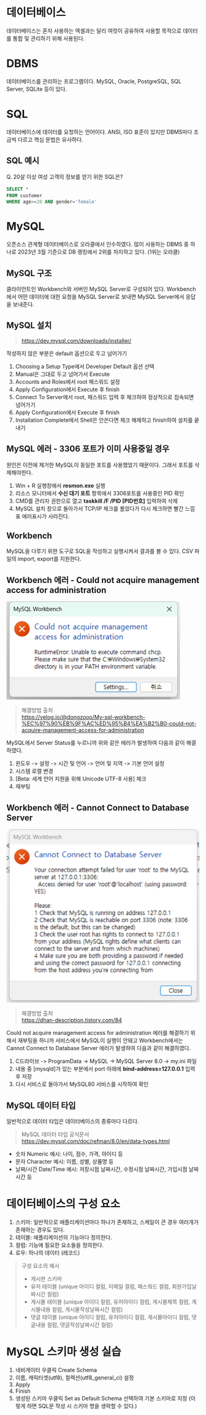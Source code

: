 # 데이터베이스
데이터베이스는 혼자 사용하는 엑셀과는 달리 여럿이 공유하여 사용할 목적으로 데이터를 통합 및 관리하기 위해 사용된다.

# DBMS
데이터베이스를 관리하는 프로그램이다. MySQL, Oracle, PostgreSQL, SQL Server, SQLite 등이 있다.

# SQL
데이터베이스에 데이터를 요청하는 언어이다. ANSI, ISO 표준이 있지만 DBMS마다 조금씩 다르고 핵심 문법은 유사하다.

## SQL 예시
Q. 20살 이상 여성 고객의 정보를 얻기 위한 SQL은?

```SQL
SELECT *
FROM customer
WHERE age>=20 AND gender='female'
```

# MySQL
오픈소스 관계형 데이터베이스로 오라클에서 인수하였다. 많이 사용하는 DBMS 중 하나로 2023년 3월 기준으로 DB 랭킹에서 2위를 차지하고 있다. (1위는 오라클)

## MySQL 구조
클라이언트인 Workbench와 서버인 MySQL Server로 구성되어 있다. Workbench에서 어떤 데이터에 대한 요청을 MySQL Server로 보내면 MySQL Server에서 응답을 보내준다.

## MySQL 설치
> https://dev.mysql.com/downloads/installer/

작성하지 않은 부분은 default 옵션으로 두고 넘어가기
1. Choosing a Setup Type에서 Developer Default 옵션 선택
2. Manual은 그대로 두고 넘어가서 Execute
3. Accounts and Roles에서 root 패스워드 설정
4. Apply Configuration에서 Execute 후 finish
5. Connect To Server에서 root, 패스워드 입력 후 체크하여 정상적으로 접속되면 넘어가기
6. Apply Configuration에서 Execute 후 finish
7. Installation Complete에서 Shell은 안쓴다면 체크 해제하고 finish하여 설치를 끝내기

## MySQL 에러 - 3306 포트가 이미 사용중일 경우
원인은 이전에 제거한 MySQL이 동일한 포트를 사용했었기 때문이다. 그래서 포트를 삭제해야한다.

1. Win + R 실행창에서 **resmon.exe** 실행
2. 리소스 모니터에서 **수신 대기 포트** 항목에서 3306포트를 사용중인 PID 확인
3. CMD를 관리자 권한으로 열고 **taskkill /F /PID [PID번호]** 입력하여 삭제
4. MySQL 설치 창으로 돌아가서 TCP/IP 체크를 풀었다가 다시 체크하면 빨간 느낌표 에러표시가 사라진다.

## Workbench
MySQL을 다루기 위한 도구로 SQL을 작성하고 실행시켜서 결과를 볼 수 있다. CSV 파일의 import, export를 지원한다.

## Workbench 에러 - Could not acquire management access for administration
<img src=./img/capture-workbench-error1.png>

> 해결방법 출처  
> https://velog.io/@dongzooo/My-sql-workbench-%EC%97%90%EB%9F%AC%ED%95%B4%EA%B2%B0-could-not-acquire-management-access-for-administration

MySQL에서 Server Status를 누르니까 위와 같은 에러가 발생하여 다음과 같이 해결하였다.

1. 윈도우 -> 설정 -> 시간 및 언어 -> 언어 및 지역 -> 기본 언어 설정
2. 시스템 로캘 변경
3. [Beta: 세계 언어 지원을 위해 Unicode UTF-8 사용] 체크
4. 재부팅

## Workbench 에러 - Cannot Connect to Database Server
<img src=./img/capture-workbench-error2.png>

> 해결방법 출처  
> https://dhan-description.tistory.com/84

Could not acquire management access for administration 에러를 해결하기 위해서 재부팅을 하니까 서비스에서 MySQL이 실행이 안돼고 Workbench에서는 Cannot Connect to Database Server 에러가 발생하여 다음과 같이 해결하였다.

1. C드라이브 -> ProgramData -> MySQL -> MySQL Server 8.0 -> my.ini 파일
2. 내용 중 [mysqld]가 있는 부분에서 port 아래에 **bind-address=127.0.0.1** 입력 후 저장
3. 다시 서비스로 돌아가서 MySQL80 서비스를 시작하여 확인

## MySQL 데이터 타입
일반적으로 데이터 타입은 데이터베이스의 종류마다 다르다.

> MySQL 데이터 타입 공식문서  
> https://dev.mysql.com/doc/refman/8.0/en/data-types.html

- 숫자 Numeric 예시: 나이, 점수, 가격, 아이디 등
- 문자 Character 예시: 이름, 성별, 상품명 등
- 날짜/시간 Date/Time 예시: 저장시점 날짜시간, 수정시점 날짜시간, 가입시점 날짜시간 등

# 데이터베이스의 구성 요소
1. 스키마: 일반적으로 애플리케이션마다 하나가 존재하고, 스케일이 큰 경우 여러개가 존재하는 경우도 있다.
2. 테이블: 애플리케이션의 기능마다 정의한다.
3. 컬럼: 기능에 필요한 요소들을 정의한다.
4. 로우: 하나의 데이터 (레코드)

> 구성 요소의 예시
> - 게시판 스키마
> - 유저 테이블 (unique 아이디 컬럼, 이메일 컬럼, 패스워드 컬럼, 회원가입날짜시간 컬럼)
> - 게시물 테이블 (unique 아이디 컬럼, 유저아이디 컬럼, 게시물제목 컬럼, 게시물내용 컬럼, 게시물작성날짜시간 컬럼)
> - 댓글 테이블 (unique 아이디 컬럼, 유저아이디 컬럼, 게시물아이디 컬럼, 댓글내용 컬럼, 댓글작성날짜시간 컬럼)

# MySQL 스키마 생성 실습
1. 네비게이터 우클릭 Create Schema
2. 이름, 캐릭터셋(utf8), 컬렉션(utf8_general_ci) 설정
3. Apply
4. Finish
5. 생성된 스키마 우클릭 Set as Default Schema 선택하여 기본 스키마로 지정 (이렇게 하면 SQL문 작성 시 스키마 명을 생략할 수 있다.)